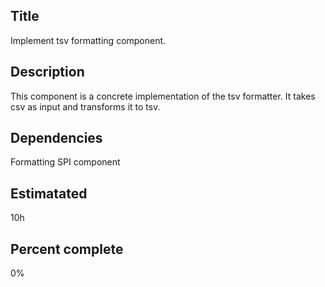 Title
-----
Implement tsv formatting component.

Description
-----------
This component is a concrete implementation of the
tsv formatter. It takes csv as input and transforms it to tsv.

Dependencies
------------
Formatting SPI component

Estimatated
-----------
10h

Percent complete
----------------
0%